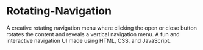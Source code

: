 # Rotating-Navigation
A creative rotating navigation menu where clicking the open or close button rotates the content and reveals a vertical navigation menu. A fun and interactive navigation UI made using HTML, CSS, and JavaScript.
